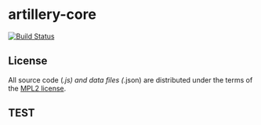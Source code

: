 # artillery-core

[![Build Status](https://travis-ci.org/shoreditch-ops/artillery-core.svg?branch=master)](https://travis-ci.org/shoreditch-ops/artillery-core)

## License

All source code (*.js) and data files (*.json) are distributed under the terms
of the [MPL2 license](http://mozilla.org/MPL/2.0/).


## TEST
